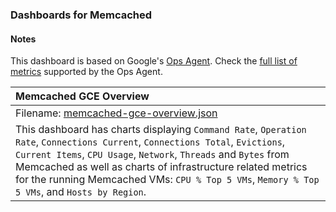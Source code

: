 ### Dashboards for Memcached

#### Notes

This dashboard is based on Google's [Ops Agent](https://cloud.google.com/stackdriver/docs/solutions/agents/ops-agent).
Check the [full list of metrics]((https://cloud.google.com/stackdriver/docs/solutions/agents/ops-agent/third-party/memcached#monitored-metrics)) supported by the Ops Agent.


|Memcached GCE Overview|
|:------------------|
|Filename: [memcached-gce-overview.json](memcached-gce-overview.json)|
|This dashboard has charts displaying `Command Rate`, `Operation Rate`, `Connections Current`, `Connections Total`, `Evictions`, `Current Items`, `CPU Usage`, `Network`, `Threads` and `Bytes` from Memcached as well as charts of infrastructure related metrics for the running Memcached VMs: `CPU % Top 5 VMs`, `Memory % Top 5 VMs`, and `Hosts by Region`.
